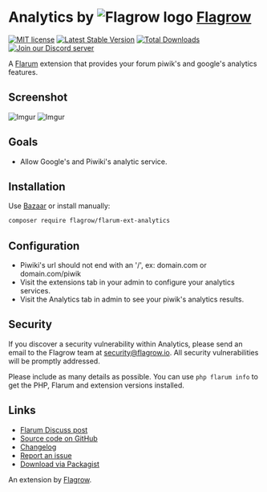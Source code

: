 # Analytics by ![Flagrow logo](https://avatars0.githubusercontent.com/u/16413865?v=3&s=20) [Flagrow](https://discuss.flarum.org/d/1832-flagrow-extension-developer-group)

[![MIT license](https://img.shields.io/badge/license-MIT-blue.svg)](https://github.com/flagrow/flarum-ext-analytics/blob/master/LICENSE.md) [![Latest Stable Version](https://img.shields.io/packagist/v/flagrow/flarum-ext-analytics.svg)](https://packagist.org/packages/flagrow/flarum-ext-analytics) [![Total Downloads](https://img.shields.io/packagist/dt/flagrow/flarum-ext-analytics.svg)](https://packagist.org/packages/flagrow/flarum-ext-analytics) [![Join our Discord server](https://discordapp.com/api/guilds/240489109041315840/embed.png)](https://flagrow.io/join-discord)

A [Flarum](http://flarum.org) extension that provides your forum piwik's and google's analytics features.

## Screenshot

![Imgur](http://i.imgur.com/tv5MQey.jpg) ![Imgur](http://i.imgur.com/GMTSzA5.jpg)

## Goals

- Allow Google's and Piwiki's analytic service.

## Installation

Use [Bazaar](https://discuss.flarum.org/d/5151-flagrow-bazaar-the-extension-marketplace) or install manually:

```bash
composer require flagrow/flarum-ext-analytics
```

## Configuration

- Piwiki's url should not end with an '/', ex: domain.com or domain.com/piwik
- Visit the extensions tab in your admin to configure your analytics services.
- Visit the Analytics tab in admin to see your piwik's analytics results.

## Security

If you discover a security vulnerability within Analytics, please send an email to the Flagrow team at security@flagrow.io. All security vulnerabilities will be promptly addressed.

Please include as many details as possible. You can use `php flarum info` to get the PHP, Flarum and extension versions installed.

## Links

- [Flarum Discuss post](https://discuss.flarum.org/d/1983-flagrow-analytics-extension-tracking-user-visits)
- [Source code on GitHub](https://github.com/flagrow/flarum-ext-analytics)
- [Changelog](https://github.com/flagrow/flarum-ext-analytics/blob/master/CHANGELOG.md)
- [Report an issue](https://github.com/flagrow/flarum-ext-analytics/issues)
- [Download via Packagist](https://packagist.org/packages/flagrow/flarum-ext-analytics)

An extension by [Flagrow](https://flagrow.io/).
